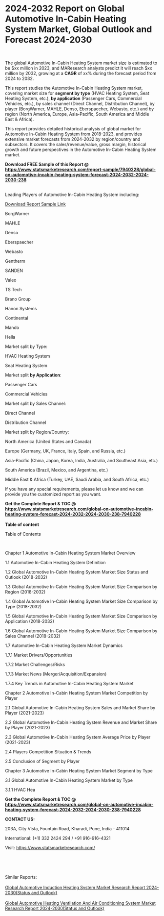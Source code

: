 <h1>2024-2032 Report on Global Automotive In-Cabin Heating System Market, Global Outlook and Forecast 2024-2030</h1><br/><p>The global Automotive In-Cabin Heating System market size is estimated to be $xx million in 2023, and MAResearch analysts predict it will reach $xx million by 2032, growing at a <strong>CAGR</strong> of xx% during the forecast period from 2024 to 2032.</p><p>
 
 This report studies the Automotive In-Cabin Heating System market, covering market size for <strong>segment by type</strong> (HVAC Heating System, Seat Heating System, etc.), <strong>by application</strong> (Passenger Cars, Commercial Vehicles, etc.), by sales channel (Direct Channel, Distribution Channel), by player (BorgWarner, MAHLE, Denso, Eberspaecher, Webasto, etc.) and by region (North America, Europe, Asia-Pacific, South America and Middle East & Africa).</p><p>
 
 This report provides detailed historical analysis of global market for Automotive In-Cabin Heating System from 2018-2023, and provides extensive market forecasts from 2024-2032 by region/country and subsectors. It covers the sales/revenue/value, gross margin, historical growth and future perspectives in the Automotive In-Cabin Heating System market.</p><div><b>Download FREE Sample of this Report @ <a href="https://www.statsmarketresearch.com/download-free-sample/7940228/global-on-automotive-incabin-heating-system-forecast-2024-2032-2024-2030-238">https://www.statsmarketresearch.com/report-sample/7940228/global-on-automotive-incabin-heating-system-forecast-2024-2032-2024-2030-238</a></b></div><br><p>
 
 Leading Players of Automotive In-Cabin Heating System including:</p><p><a href="https://www.statsmarketresearch.com/download-free-sample/7940228/global-on-automotive-incabin-heating-system-forecast-2024-2032-2024-2030-238">Download Report Sample Link</a></p><p>BorgWarner</p><p>MAHLE</p><p>Denso</p><p>Eberspaecher</p><p>Webasto</p><p>Gentherm</p><p>SANDEN</p><p>Valeo</p><p>TS Tech</p><p>Brano Group</p><p>Hanon Systems</p><p>Continental</p><p>Mando</p><p>Hella</p><p>
 
 Market split by Type:</p><p>HVAC Heating System</p><p>Seat Heating System</p><p>
 
 Market split <strong>by Application</strong>:</p><p>Passenger Cars</p><p>Commercial Vehicles</p><p>
 
 Market split by Sales Channel:</p><p>Direct Channel</p><p>Distribution Channel</p><p>
 
 Market split by Region/Country:</p><p>North America (United States and Canada)</p><p>Europe (Germany, UK, France, Italy, Spain, and Russia, etc.)</p><p>Asia-Pacific (China, Japan, Korea, India, Australia, and Southeast Asia, etc.)</p><p>South America (Brazil, Mexico, and Argentina, etc.)</p><p>Middle East & Africa (Turkey, UAE, Saudi Arabia, and South Africa, etc.)</p><p>
 
 If you have any special requirements, please let us know and we can provide you the customized report as you want.</p><div><b>Get the Complete Report & TOC @ <a href="https://www.statsmarketresearch.com/global-on-automotive-incabin-heating-system-forecast-2024-2032-2024-2030-238-7940228">https://www.statsmarketresearch.com/global-on-automotive-incabin-heating-system-forecast-2024-2032-2024-2030-238-7940228</a></b></div><br><b>Table of content</b><p>Table of Contents<br />
 
 <br />
 
 Chapter 1 Automotive In-Cabin Heating System Market Overview<br />
 
  1.1 Automotive In-Cabin Heating System Definition<br />
 
  1.2 Global Automotive In-Cabin Heating System Market Size Status and Outlook (2018-2032)<br />
 
  1.3 Global Automotive In-Cabin Heating System Market Size Comparison by Region (2018-2032)<br />
 
  1.4 Global Automotive In-Cabin Heating System Market Size Comparison by Type (2018-2032)<br />
 
  1.5 Global Automotive In-Cabin Heating System Market Size Comparison by Application (2018-2032)<br />
 
  1.6 Global Automotive In-Cabin Heating System Market Size Comparison by Sales Channel (2018-2032)<br />
 
  1.7 Automotive In-Cabin Heating System Market Dynamics<br />
 
  1.7.1 Market Drivers/Opportunities<br />
 
  1.7.2 Market Challenges/Risks<br />
 
  1.7.3 Market News (Merger/Acquisition/Expansion)<br />
 
  1.7.4 Key Trends in Automotive In-Cabin Heating System Market<br />
 
 Chapter 2 Automotive In-Cabin Heating System Market Competition by Player<br />
 
  2.1 Global Automotive In-Cabin Heating System Sales and Market Share by Player (2021-2023)<br />
 
  2.2 Global Automotive In-Cabin Heating System Revenue and Market Share by Player (2021-2023)<br />
 
  2.3 Global Automotive In-Cabin Heating System Average Price by Player (2021-2023)<br />
 
  2.4 Players Competition Situation & Trends<br />
 
  2.5 Conclusion of Segment by Player<br />
 
 Chapter 3 Automotive In-Cabin Heating System Market Segment by Type<br />
 
  3.1 Global Automotive In-Cabin Heating System Market by Type<br />
 
  3.1.1 HVAC Hea<br><div><b>Get the Complete Report & TOC @ <a href="https://www.statsmarketresearch.com/global-on-automotive-incabin-heating-system-forecast-2024-2032-2024-2030-238-7940228">https://www.statsmarketresearch.com/global-on-automotive-incabin-heating-system-forecast-2024-2032-2024-2030-238-7940228</a></b></div></p>
 
 <b>CONTACT US:</b><br>
 
 203A, City Vista, Fountain Road, Kharadi, Pune, India - 411014 <br>
 
 International: (+1) 332 2424 294 / +91 916-916-4321<br>
 
 Visit: <a href="https://www.statsmarketresearch.com/">https://www.statsmarketresearch.com/</a>
 
 <br>
 
 <br><br>Similar Reports: <br><br><a href="https://www.statsmarketresearch.com/global-automotive-induction-heating-system-2024-2030-973-7950221">Global Automotive Induction Heating System Market Research Report 2024-2030(Status and Outlook)</a><br><br><a href="https://www.statsmarketresearch.com/global-automotive-heating-ventilation-and-air-conditioning-system-2024-2030-567-7950366">Global Automotive Heating Ventilation And Air Conditioning System Market Research Report 2024-2030(Status and Outlook)</a><br><br>
